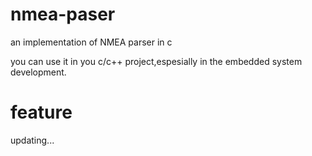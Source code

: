 # nmea-paser
an implementation of NMEA parser in c 


you can use it in you c/c++ project,espesially in the embedded system development.


# feature
updating...

